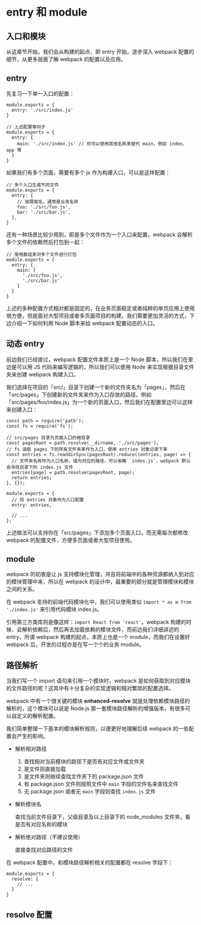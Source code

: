 # entry 和 module

## 入口和模块

从这章节开始，我们会从构建的起点，即 entry 开始，逐步深入 webpack 配置的细节，从更多层面了解 webpack 的配置以及应用。

## entry

先复习一下单一入口的配置：
```
module.exports = {
  entry: './src/index.js' 
}

// 上述配置等同于
module.exports = {
  entry: {
    main: './src/index.js' // 你可以使用其他名称来替代 main，例如 index、app 等
  }
}
```

如果我们有多个页面，需要有多个 js 作为构建入口，可以是这样配置：
```
// 多个入口生成不同文件
module.exports = {
  entry: {
    // 按需取名，通常是业务名称
    foo: './src/foo.js',
    bar: './src/bar.js',
  },
}
```

还有一种场景比较少用到，即是多个文件作为一个入口来配置，webpack 会解析多个文件的依赖然后打包到一起：
```
// 使用数组来对多个文件进行打包
module.exports = {
  entry: {
    main: [
      './src/foo.js',
      './src/bar.js'
    ]
  }
}
```

上述的多种配置方式相对都是固定的，在业务页面稳定或者纯粹的单页应用上使用很方便，但是面对大型项目或者多页面项目的构建，我们需要更加灵活的方式，下边介绍一下如何利用 Node 脚本来给 webpack 配置动态的入口。

## 动态 entry

前边我们已经提过，webpack 配置文件本质上是一个 Node 脚本，所以我们在里边是可以用 JS 代码来编写逻辑的，所以我们可以使用 Node 来实现根据目录文件夹来创建 webpack 构建入口。

我们选择在项目的「src/」目录下创建一个新的文件夹名为「pages」，然后在「src/pages」下创建新的文件夹来作为入口存放的路径，例如「src/pages/foo/index.js」为一个新的页面入口，然后我们在配置里边可以这样来创建入口：

```
const path = require('path');
const fs = require('fs');

// src/pages 目录为页面入口的根目录
const pagesRoot = path.resolve(__dirname, './src/pages');
// fs 读取 pages 下的所有文件夹来作为入口，使用 entries 对象记录下来
const entries = fs.readdirSync(pagesRoot).reduce((entries, page) => {
  // 文件夹名称作为入口名称，值为对应的路径，可以省略 `index.js`，webpack 默认会寻找目录下的 index.js 文件
  entries[page] = path.resolve(pagesRoot, page);
  return entries;
}, {});

module.exports = {
  // 将 entries 对象作为入口配置
  entry: entries,

  // ...
};
```
上述做法可以支持你在「src/pages」下添加多个页面入口，而无需每次都修改 webpack 的配置文件，方便多页面或者大型项目使用。

## module

webpack 的初衷是让 js 支持模块化管理，并且将前端中的各种资源都纳入到对应的模块管理中来，所以在 webpack 的设计中，最重要的部分就是管理模块和模块之间的关系。

在 webpack 支持的前端代码模块化中，我们可以使用类似 `import * as m from './index.js'` 来引用代码模块 index.js。

引用第三方类库则是像这样：`import React from 'react'`。webpack 构建的时候，会解析依赖后，然后再去加载依赖的模块文件，而前边我们详细讲述的 entry，所谓 webpack 构建的起点，本质上也是一个 module，而我们在设置好 webpack 后，开发的过程亦是在写一个个的业务 module。

## 路径解析

当我们写一个 import 语句来引用一个模块时，webpack 是如何获取到对应模块的文件路径的呢？这其中有十分复杂的实现逻辑和相对繁琐的配置选择。

webpack 中有一个很关键的模块 **enhanced-resolve** 就是处理依赖模块路径的解析的，这个模块可以说是 Node.js 那一套模块路径解析的增强版本，有很多可以自定义的解析配置。

我们简单整理一下基本的模块解析规则，以便更好地理解后续 webpack 的一些配置会产生的影响。

- 解析相对路径
  1. 查找相对当前模块的路径下是否有对应文件或文件夹
  2. 是文件则直接加载
  3. 是文件夹则继续查找文件夹下的 package.json 文件
  4. 有 package.json 文件则按照文件中 `main` 字段的文件名来查找文件
  5. 无 package.json 或者无 `main` 字段则查找 `index.js` 文件
- 解析模块名

  查找当前文件目录下，父级目录及以上目录下的 node_modules 文件夹，看是否有对应名称的模块

- 解析绝对路径（不建议使用）

  直接查找对应路径的文件


在 webpack 配置中，和模块路径解析相关的配置都在 resolve 字段下：
```
module.exports = {
  resolve: {
    // ...
  }
}
```
## resolve 配置

